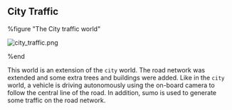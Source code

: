 ## City Traffic

%figure "The City traffic world"

![city_traffic.png](images/city_traffic.png)

%end

This world is an extension of the `city` world.
The road network was extended and some extra trees and buildings were added.
Like in the `city` world, a vehicle is driving autonomously using the on-board camera to follow the central line of the road.
In addition, sumo is used to generate some traffic on the road network.
